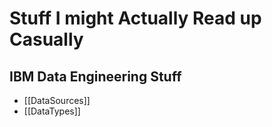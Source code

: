 # Stuff I might Actually Read up Casually

## IBM Data Engineering Stuff
- [[DataSources]]
- [[DataTypes]]